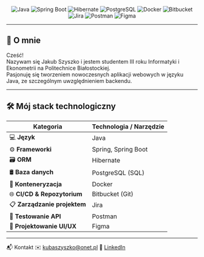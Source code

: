<p align="center">
  <img src="https://img.shields.io/badge/Java-17-blue?logo=java&logoColor=white" alt="Java"/>
  <img src="https://img.shields.io/badge/Spring_Boot-2.7-green?logo=springboot&logoColor=white" alt="Spring Boot"/>
  <img src="https://img.shields.io/badge/Hibernate-5.6-orange?logo=data-dot-ai&logoColor=white" alt="Hibernate"/>
  <img src="https://img.shields.io/badge/PostgreSQL-14-blue?logo=postgresql&logoColor=white" alt="PostgreSQL"/>
  <img src="https://img.shields.io/badge/Docker-24.0-blue?logo=docker&logoColor=white" alt="Docker"/>
  <img src="https://img.shields.io/badge/Bitbucket-Cloud-blue?logo=bitbucket&logoColor=white" alt="Bitbucket"/>
  <img src="https://img.shields.io/badge/Jira-8AECFF?logo=jira&logoColor=black" alt="Jira"/>
  <img src="https://img.shields.io/badge/Postman-FF6C37?logo=postman&logoColor=white" alt="Postman"/>
  <img src="https://img.shields.io/badge/Figma-F24E1E?logo=figma&logoColor=white" alt="Figma"/>
</p>

---

## 👋 O mnie

Cześć!  
Nazywam się Jakub Szyszko i jestem studentem III roku Informatyki i Ekonometrii na Politechnice Białostockiej.  
Pasjonuję się tworzeniem nowoczesnych aplikacji webowych w języku Java, ze szczególnym uwzględnieniem backendu.

---

## 🛠️ Mój stack technologiczny

| Kategoria               | Technologia / Narzędzie                    |
|-------------------------|--------------------------------------------|
| 💻 **Język**             | Java                                      |
| ⚙️ **Frameworki**        | Spring, Spring Boot                       |
| 🗃️ **ORM**               | Hibernate                                 |
| 🛢️ **Baza danych**       | PostgreSQL (SQL)                          |
| 🐳 **Konteneryzacja**    | Docker                                    |
| 🌐 **CI/CD & Repozytorium** | Bitbucket (Git)                        |
| 📋 **Zarządzanie projektem** | Jira                                  |
| 🚀 **Testowanie API**     | Postman                                  |
| 🎨 **Projektowanie UI/UX** | Figma                                   |

---
📬 Kontakt
✉️ kubaszyszko@onet.pl
🔗 [LinkedIn](https://www.linkedin.com/in/jakubszyszko/)


